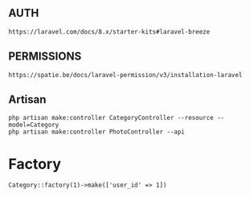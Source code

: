 ## AUTH

    https://laravel.com/docs/8.x/starter-kits#laravel-breeze

## PERMISSIONS

    https://spatie.be/docs/laravel-permission/v3/installation-laravel

## Artisan

    php artisan make:controller CategoryController --resource --model=Category
    php artisan make:controller PhotoController --api

# Factory

    Category::factory(1)->make(['user_id' => 1])
